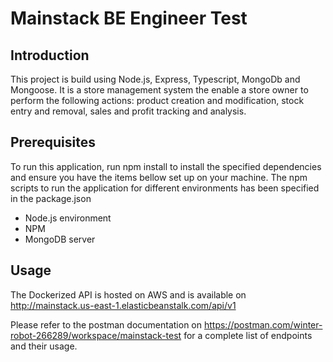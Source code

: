 # Mainstack BE Engineer Test

## Introduction

This project is build using Node.js, Express, Typescript, MongoDb and Mongoose. It is a store management system the enable a store owner to perform the following actions: product creation and modification, stock entry and removal, sales and profit tracking and analysis.

## Prerequisites

To run this application, run npm install to install the specified dependencies and ensure you have the items bellow set up on your machine. The npm scripts to run the application for different environments has been specified in the package.json

- Node.js environment
- NPM
- MongoDB server

## Usage
The Dockerized API is hosted on AWS and is available on http://mainstack.us-east-1.elasticbeanstalk.com/api/v1

Please refer to the postman documentation on https://postman.com/winter-robot-266289/workspace/mainstack-test for a complete list of endpoints and their usage.
